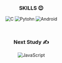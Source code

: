 <div align="center">
  
### SKILLS 😊
![C](https://img.shields.io/badge/C-A8B9CC?&style=for-the-badge&logo=C&logoColor=white)
![Pytohn](https://img.shields.io/badge/Python-3776AB?&style=for-the-badge&logo=Python&logoColor=white)
![Android](https://img.shields.io/badge/Android-3DDC84?&style=for-the-badge&logo=Android&logoColor=white)

<br />

### Next Study ✍️
  
![JavaScript](https://img.shields.io/badge/JavaScript-F7DF1E?&style=for-the-badge&logo=JavaScript&logoColor=white)
  
<br />
  
</div>

<!---
HyunJJJUN/HyunJJJUN is a ✨ special ✨ repository because its `README.md` (this file) appears on your GitHub profile.
You can click the Preview link to take a look at your changes.
--->

